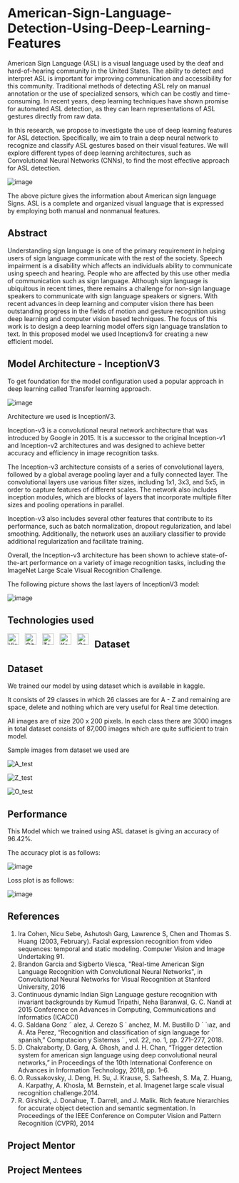 
# American-Sign-Language-Detection-Using-Deep-Learning-Features

American Sign Language (ASL) is a visual language used by the deaf and hard-of-hearing community in the United States. The ability to detect and interpret ASL is important for improving communication and accessibility for this community. Traditional methods of detecting ASL rely on manual annotation or the use of specialized sensors, which can be costly and time-consuming. In recent years, deep learning techniques have shown promise for automated ASL detection, as they can learn representations of ASL gestures directly from raw data.

In this research, we propose to investigate the use of deep learning features for ASL detection. Specifically, we aim to train a deep neural network to recognize and classify ASL gestures based on their visual features. We will explore different types of deep learning architectures, such as Convolutional Neural Networks (CNNs), to find the most effective approach for ASL detection.
    
    
![image](https://user-images.githubusercontent.com/90703475/229161538-55a86f9b-ac9f-4f1b-b6e4-76351698cd34.png)


The above picture gives the information about American sign language Signs. ASL is a complete and organized visual language that is expressed by employing both manual and nonmanual features.



## Abstract 

Understanding sign language is one of the primary requirement in 
helping users of sign language communicate with the rest of the 
society. Speech impairment is a disability which affects an 
individuals ability to communicate using speech and hearing.
People who are affected by this use other media of communication
such as sign language. Although sign language is ubiquitous in
recent times, there remains a challenge for non-sign language
speakers to communicate with sign language speakers or signers.
With recent advances in deep learning and computer vision
there has been outstanding progress in the fields of motion and
gesture recognition using deep learning and computer vision based techniques. The focus of this work is to design a deep learning model offers sign language translation to text. In this proposed model we used Inceptionv3 for creating a new efficient model.

## Model Architecture - InceptionV3
To get foundation for the model configuration used a popular approach in deep learning called Transfer learning approach.

![image](https://user-images.githubusercontent.com/90703475/224968708-e2a7dd1b-879a-4033-beaf-55c6d05677ae.png)


Architecture we used is InceptionV3.


Inception-v3 is a convolutional neural network architecture that was introduced by Google in 2015. It is a successor to the original Inception-v1 and Inception-v2 architectures and was designed to achieve better accuracy and efficiency in image recognition tasks.

The Inception-v3 architecture consists of a series of convolutional layers, followed by a global average pooling layer and a fully connected layer. The convolutional layers use various filter sizes, including 1x1, 3x3, and 5x5, in order to capture features of different scales. The network also includes inception modules, which are blocks of layers that incorporate multiple filter sizes and pooling operations in parallel.

Inception-v3 also includes several other features that contribute to its performance, such as batch normalization, dropout regularization, and label smoothing. Additionally, the network uses an auxiliary classifier to provide additional regularization and facilitate training.

Overall, the Inception-v3 architecture has been shown to achieve state-of-the-art performance on a variety of image recognition tasks, including the ImageNet Large Scale Visual Recognition Challenge.

The following picture shows the last layers of InceptionV3 model:


![image](https://user-images.githubusercontent.com/90703475/228722811-647f7f73-ec7d-466f-ade8-4408d791bf0a.png)




## Technologies used

<img align="left" alt="Visual Studio Code" width="26px" src="https://cdn.jsdelivr.net/gh/devicons/devicon/icons/vscode/vscode-original.svg" style="padding-right:10px;" />
<img align="left" alt="Git" width="26px" src="https://cdn.jsdelivr.net/gh/devicons/devicon/icons/git/git-original.svg" style="padding-right:10px;" />
<img align="left" alt="Tensorflow" width="26px" src="https://avatars.githubusercontent.com/u/15658638?s=200&v=4" style="padding-right:10px;" />
<img align="left" alt="Keras" width="26px" src="https://avatars.githubusercontent.com/u/34455048?s=200&v=4" style="padding-right:10px;" />
<img align="left" alt="Google Colab" width="26px" src="https://3.bp.blogspot.com/-apoBeWFycKQ/XhKB8fEprwI/AAAAAAAACM4/Sl76yzNSNYwlShIBrheDAum8L9qRtWNdgCLcBGAsYHQ/s1600/colab.png" style="padding-right:10px;" />


## Dataset


## Dataset

We trained our model by using dataset which is available in kaggle.

It consists of 29 classes in which 26 classes are for A - Z and remaining are space, delete and nothing which are very useful for Real time detection.

All images are of size 200 x 200 pixels. In each class there are 3000 images in total dataset consists of 87,000 images which are quite sufficient to train model.

Sample images from dataset we used are

![A_test](https://user-images.githubusercontent.com/90703475/229159586-adb4f6a8-889c-46e5-aa38-d1643cc3f769.jpg)



![Z_test](https://user-images.githubusercontent.com/90703475/229159595-afca017e-af70-4e79-8e08-0afd97562488.jpg)




![O_test](https://user-images.githubusercontent.com/90703475/229159598-1ed26e4c-51d8-4194-9065-2a92f372eb09.jpg)



## Performance

This Model which we trained using ASL dataset is giving an accuracy of 96.42%. 


The accuracy plot is as follows:


![image](https://user-images.githubusercontent.com/90703475/227776913-bbcb8702-34e4-4a53-baa8-e1d5870d420f.png)


Loss plot is as follows: 


![image](https://user-images.githubusercontent.com/90703475/227776787-8dc18c60-b379-4b77-88fe-baeb294b99da.png)


## References

1) Ira Cohen, Nicu Sebe, Ashutosh Garg, Lawrence S, Chen and Thomas S. Huang (2003, February). Facial expression recognition from video sequences: temporal and static modeling. Computer Vision and Image Undertaking 91.
2) Brandon Garcia and Sigberto Viesca, "Real-time American Sign Language Recognition with Convolutional Neural Networks", in Convolutional Neural Networks for Visual Recognition at Stanford University, 2016
3) Continuous dynamic Indian Sign Language gesture recognition with invariant backgrounds by Kumud Tripathi, Neha Baranwal, G. C. Nandi at 2015 Conference on Advances in Computing, Communications and Informatics (ICACCI)
4) G. Saldana Gonz ˜ alez, J. Cerezo S ´ anchez, M. M. Bustillo D ´ ´ıaz, and A. Ata Perez, “Recognition and classification of sign language for ´ spanish,” Computacion y Sistemas ´ , vol. 22, no. 1, pp. 271–277, 2018.
5) D. Chakraborty, D. Garg, A. Ghosh, and J. H. Chan, “Trigger detection system for american sign language using deep convolutional neural networks,” in Proceedings of the 10th International Conference on Advances in Information Technology, 2018, pp. 1–6.
6)  O. Russakovsky, J. Deng, H. Su, J. Krause, S. Satheesh,
S. Ma, Z. Huang, A. Karpathy, A. Khosla, M. Bernstein,
et al. Imagenet large scale visual recognition challenge.2014.
7) R. Girshick, J. Donahue, T. Darrell, and J. Malik. Rich feature hierarchies for accurate object detection and semantic segmentation. In Proceedings of the IEEE Conference on Computer Vision and Pattern Recognition (CVPR), 2014



## Project Mentor


## Project Mentees

